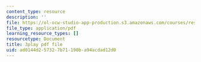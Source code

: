 ```yaml
---
content_type: resource
description: ''
file: https://ol-ocw-studio-app-production.s3.amazonaws.com/courses/res-9-003-brains-minds-and-machines-summer-course-summer-2015/ad0144d257327b71190ba94acdad12d0_Pwm6DqdC4pU.pdf
file_type: application/pdf
learning_resource_types: []
resourcetype: Document
title: 3play pdf file
uid: ad0144d2-5732-7b71-190b-a94acdad12d0
---
```

